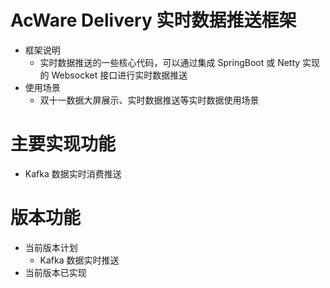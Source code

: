 # AcWare Delivery 实时数据推送框架
- 框架说明
  - 实时数据推送的一些核心代码，可以通过集成 SpringBoot 或 Netty 实现的 Websocket 接口进行实时数据推送
- 使用场景
  - 双十一数据大屏展示、实时数据推送等实时数据使用场景

# 主要实现功能
- Kafka 数据实时消费推送

# 版本功能
- 当前版本计划
  - Kafka 数据实时推送
- 当前版本已实现